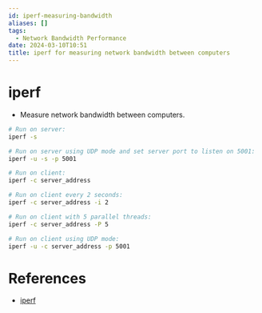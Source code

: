 ```yaml
---
id: iperf-measuring-bandwidth
aliases: []
tags:
  - Network Bandwidth Performance
date: 2024-03-10T10:51
title: iperf for measuring network bandwidth between computers
---
```

<!-- 2024-03-10-1051 (March 10, 2024 10:51 AM) -->

# iperf
- Measure network bandwidth between computers.
```bash
# Run on server:
iperf -s

# Run on server using UDP mode and set server port to listen on 5001:
iperf -u -s -p 5001

# Run on client:
iperf -c server_address

# Run on client every 2 seconds:
iperf -c server_address -i 2

# Run on client with 5 parallel threads:
iperf -c server_address -P 5

# Run on client using UDP mode:
iperf -u -c server_address -p 5001
```

# References
- [iperf](https://iperf.fr)
